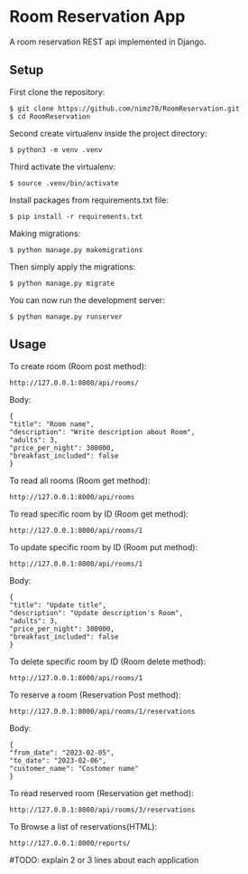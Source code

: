 # Room Reservation App

A room reservation REST api implemented in Django.

## Setup

First clone the repository:
    
    $ git clone https://github.com/nimz78/RoomReservation.git
    $ cd RoomReservation

Second create virtualenv inside the project directory:

    $ python3 -m venv .venv


Third activate the virtualenv:

    $ source .venv/bin/activate

Install packages from requirements.txt file:

    $ pip install -r requirements.txt

Making migrations:

    $ python manage.py makemigrations

Then simply apply the migrations:

    $ python manage.py migrate

You can now run the development server:

    $ python manage.py runserver

## Usage

To create room (Room post method):

    http://127.0.0.1:8000/api/rooms/
Body:

    {
    "title": "Room name",
    "description": "Write description about Room",
    "adults": 3,
    "price_per_night": 300000,
    "breakfast_included": false
    }


To read all rooms (Room get method):

    http://127.0.0.1:8000/api/rooms


To read specific room by ID (Room get method):

    http://127.0.0.1:8000/api/rooms/1


To update specific room by ID (Room put method):

    http://127.0.0.1:8000/api/rooms/1
Body:

    {
    "title": "Update title",
    "description": "Update description's Room",
    "adults": 3,
    "price_per_night": 300000,
    "breakfast_included": false
    }

To delete specific room by ID (Room delete method):

    http://127.0.0.1:8000/api/rooms/1


To reserve a room (Reservation Post method):

    http://127.0.0.1:8000/api/rooms/1/reservations
Body:

    {
    "from_date": "2023-02-05",
    "to_date": "2023-02-06",
    "customer_name": "Costomer name"
    }


To read reserved room (Reservation get method):

    http://127.0.0.1:8000/api/rooms/3/reservations


To Browse a list of reservations(HTML):

    http://127.0.0.1:8000/reports/



#TODO: explain 2 or 3 lines about each application